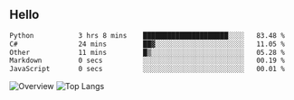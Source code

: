 ## Hello
<!--START_SECTION:waka-->

```txt
Python           3 hrs 8 mins    █████████████████████░░░░   83.48 %
C#               24 mins         ██▓░░░░░░░░░░░░░░░░░░░░░░   11.05 %
Other            11 mins         █▒░░░░░░░░░░░░░░░░░░░░░░░   05.28 %
Markdown         0 secs          ░░░░░░░░░░░░░░░░░░░░░░░░░   00.19 %
JavaScript       0 secs          ░░░░░░░░░░░░░░░░░░░░░░░░░   00.01 %
```

<!--END_SECTION:waka-->
![Overview](https://github-readme-stats.vercel.app/api?username=herryqg&count_private=true&include_all_commits=false&card_width=100&title_color=995C55&line_height=27&text_color=885566&bg_color=FFFFFF)
![Top Langs](https://github-readme-stats.vercel.app/api/top-langs/?username=herryqg&&langs_count=3&card_height=500&card_width=100&title_color=995C55&text_color=885566&bg_color=FFFFFF)
